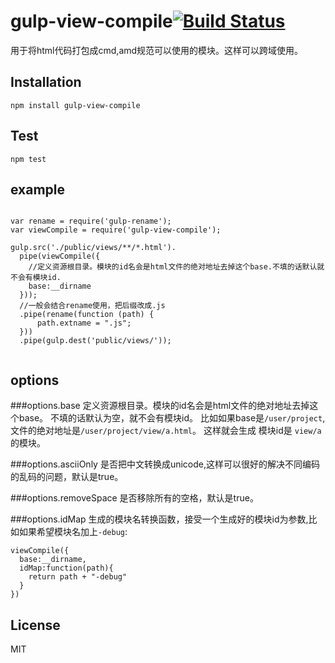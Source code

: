 gulp-view-compile[![Build Status](https://travis-ci.org/purplebamboo/gulp-view-compile.svg)](https://travis-ci.org/purplebamboo/gulp-view-compile)
=================

用于将html代码打包成cmd,amd规范可以使用的模块。这样可以跨域使用。

## Installation

`npm install gulp-view-compile`

## Test
`npm test`


## example

```

var rename = require('gulp-rename');
var viewCompile = require('gulp-view-compile');

gulp.src('./public/views/**/*.html').
  pipe(viewCompile({
    //定义资源根目录。模块的id名会是html文件的绝对地址去掉这个base.不填的话默认就不会有模块id.
    base:__dirname
  }));
  //一般会结合rename使用，把后缀改成.js
  .pipe(rename(function (path) {
      path.extname = ".js";
  }))
  .pipe(gulp.dest('public/views/'));


```
## options

###options.base
定义资源根目录。模块的id名会是html文件的绝对地址去掉这个base。
不填的话默认为空，就不会有模块id。
比如如果base是`/user/project`,文件的绝对地址是`/user/project/view/a.html`。
这样就会生成 模块id是 `view/a`的模块。

###options.asciiOnly
是否把中文转换成unicode,这样可以很好的解决不同编码的乱码的问题，默认是true。

###options.removeSpace
是否移除所有的空格，默认是true。

###options.idMap
生成的模块名转换函数，接受一个生成好的模块id为参数,比如如果希望模块名加上`-debug`:

```
viewCompile({
  base:__dirname,
  idMap:function(path){
    return path + "-debug"
  }
})
```


## License

MIT
